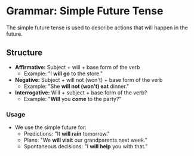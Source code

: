 # Grammar: Simple Future Tense

The simple future tense is used to describe actions that will happen in the future.

## Structure
- **Affirmative:** Subject + will + base form of the verb
  - Example: "I **will go** to the store."
- **Negative:** Subject + will not (won't) + base form of the verb
  - Example: "She **will not (won't) eat** dinner."
- **Interrogative:** Will + subject + base form of the verb?
  - Example: "**Will** you **come** to the party?"

### Usage
- We use the simple future for:
  - Predictions: "It **will rain** tomorrow."
  - Plans: "We **will visit** our grandparents next week."
  - Spontaneous decisions: "I **will help** you with that."
